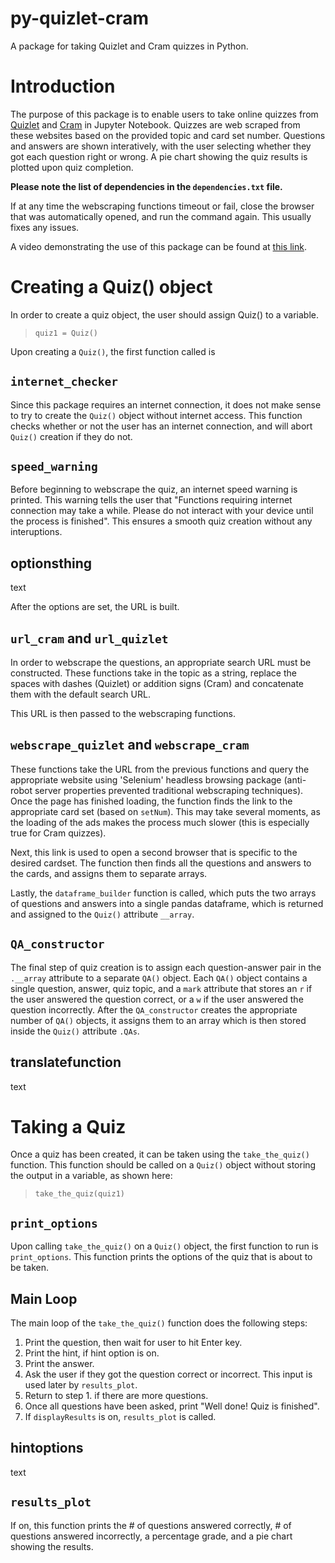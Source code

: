 # py-quizlet-cram
A package for taking Quizlet and Cram quizzes in Python.

# Introduction

The purpose of this package is to enable users to take online quizzes from [Quizlet](https://quizlet.com/) and [Cram](https://www.cram.com/) in Jupyter Notebook. Quizzes are web scraped from these websites based on the provided topic and card set number. Questions and answers are shown interatively, with the user selecting whether they got each question right or wrong. A pie chart showing the quiz results is plotted upon quiz completion.

**Please note the list of dependencies in the `dependencies.txt` file.**

If at any time the webscraping functions timeout or fail, close the browser that was automatically opened, and run the command again. This usually fixes any issues. 

A video demonstrating the use of this package can be found at [this link]().


# Creating a Quiz() object

In order to create a quiz object, the user should assign Quiz() to a variable.

> `quiz1 = Quiz()`

Upon creating a `Quiz()`, the first function called is


## `internet_checker`

Since this package requires an internet connection, it does not make sense to try to create the `Quiz()` object without internet access. This function checks whether or not the user has an internet connection, and will abort `Quiz()` creation if they do not.

## `speed_warning`

Before beginning to webscrape the quiz, an internet speed warning is printed. This warning tells the user that "Functions requiring internet connection may take a while. Please do not interact with your device until the process is finished". This ensures a smooth quiz creation without any interuptions.


## optionsthing

text

After the options are set, the URL is built.

## `url_cram` and `url_quizlet`

In order to webscrape the questions, an appropriate search URL must be constructed. These functions take in the topic as a string, replace the spaces with dashes (Quizlet) or addition signs (Cram) and concatenate them with the default search URL.

This URL is then passed to the webscraping functions.

## `webscrape_quizlet` and `webscrape_cram`

These functions take the URL from the previous functions and query the appropriate website using 'Selenium' headless browsing package (anti-robot server properties prevented traditional webscraping techniques). Once the page has finished loading, the function finds the link to the appropriate card set (based on `setNum`). This may take several moments, as the loading of the ads makes the process much slower (this is especially true for Cram quizzes).

Next, this link is used to open a second browser that is specific to the desired cardset. The function then finds all the questions and answers to the cards, and assigns them to separate arrays.

Lastly, the `dataframe_builder` function is called, which puts the two arrays of questions and answers into a single pandas dataframe, which is returned and assigned to the `Quiz()` attribute `__array`.


## `QA_constructor`

The final step of quiz creation is to assign each question-answer pair in the `.__array` attribute to a separate `QA()` object. Each `QA()` object contains a single question, answer, quiz topic, and a `mark` attribute that stores an `r` if the user answered the question correct, or a `w` if the user answered the question incorrectly. After the `QA_constructor` creates the appropriate number of `QA()` objects, it assigns them to an array which is then stored inside the `Quiz()` attribute `.QAs`.


## translatefunction

text



# Taking a Quiz

Once a quiz has been created, it can be taken using the `take_the_quiz()` function. This function should be called on a `Quiz()` object without storing the output in a variable, as shown here:

> `take_the_quiz(quiz1)`

## `print_options`

Upon calling `take_the_quiz()` on a `Quiz()` object, the first function to run is `print_options`. This function prints the options of the quiz that is about to be taken.

## Main Loop

The main loop of the `take_the_quiz()` function does the following steps:

1. Print the question, then wait for user to hit Enter key.
2. Print the hint, if hint option is on.
3. Print the answer.
4. Ask the user if they got the question correct or incorrect. This input is used later by `results_plot`.
5. Return to step 1. if there are more questions.
6. Once all questions have been asked, print "Well done! Quiz is finished".
7. If `displayResults` is on, `results_plot` is called.


## hintoptions

text


## `results_plot`

If on, this function prints the \# of questions answered correctly, \# of questions answered incorrectly, a percentage grade, and a pie chart showing the results.
